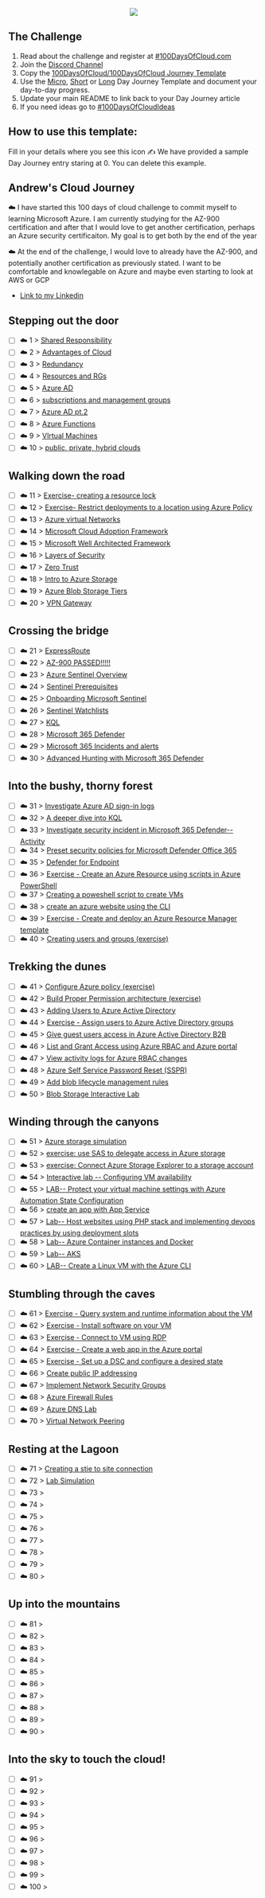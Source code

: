 <p align="center">
  <img src="banner.png">
</p>

## The Challenge
1. Read about the challenge and register at [#100DaysOfCloud.com](https://100DaysOfCloud.com)
2. Join the [Discord Channel](https://discord.gg/c6Db8nY)
3. Copy the [100DaysOfCloud/100DaysOfCloud Journey Template](https://github.com/100DaysOfCloud/100DaysOfCloud/generate)
4. Use the [Micro](Templates/000-DAY-ARTICLE-MICRO-TEMPLATE.md), [Short](Templates/001-DAY-ARTICLE-SHORT-TEMPLATE.md) or [Long](Templates/002-DAY-ARTICLE-LONG-TEMPLATE.md) Day Journey Template and document your day-to-day progress.
5. Update your main README to link back to your Day Journey article
4. If you need ideas go to [#100DaysOfCloudIdeas](https://github.com/100DaysOfCloud/100DaysOfCloudIdeas)

## How to use this template:
Fill in your details where you see this icon ✍️
We have provided a sample Day Journey entry staring at 0. You can delete this example.

## Andrew's Cloud Journey


☁️ I have started this 100 days of cloud challenge to commit myself to learning Microsoft Azure. I am currently studying for the AZ-900 certification and after that I would love to get another certification, perhaps an Azure security certificaiton. My goal is to get both by the end of the year

☁️ At the end of the challenge, I would love to already have the AZ-900, and potentially another certification as previously stated. I want to be comfortable and knowlegable on Azure and maybe even starting to look at AWS or GCP


- [Link to my Linkedin](https://www.linkedin.com/in/andrew-leddy-93a980216/)

## Stepping out the door

- [ ] ☁️ 1 > [Shared Responsibility](Journey/001/Readme.md)
- [ ] ☁️ 2 > [Advantages of Cloud](Journey/002/Readme.md)
- [ ] ☁️ 3 > [Redundancy](Journey/003/Readme.md)
- [ ] ☁️ 4 > [Resources and RGs](Journey/004/Readme.md)
- [ ] ☁️ 5 > [Azure AD](Journey/005/Readme.md)
- [ ] ☁️ 6 > [subscriptions and management groups](Journey/006/Readme.md)
- [ ] ☁️ 7 > [Azure AD pt.2](Journey/007/Readme.md)
- [ ] ☁️ 8 > [Azure Functions](Journey/008/Readme.md)
- [ ] ☁️ 9 > [VIrtual Machines](Journey/009/Readme.md)
- [ ] ☁️ 10 > [public, private, hybrid clouds](Journey/010/Readme.md)

## Walking down the road

- [ ] ☁️ 11 > [Exercise- creating a resource lock](Journey/011/Readme.md)
- [ ] ☁️ 12 > [Exercise- Restrict deployments to a location using Azure Policy](Journey/012/Readme.md)
- [ ] ☁️ 13 > [Azure virtual Networks](Journey/013/Readme.md)
- [ ] ☁️ 14 > [Microsoft Cloud Adoption Framework](Journey/014/Readme.md)
- [ ] ☁️ 15 > [Microsoft Well Architected Framework](Journey/015/Readme.md)
- [ ] ☁️ 16 > [Layers of Security](Journey/016/Readme.md)
- [ ] ☁️ 17 > [Zero Trust](Journey/017/Readme.md)
- [ ] ☁️ 18 > [Intro to Azure Storage](Journey/018/Readme.md)
- [ ] ☁️ 19 > [Azure Blob Storage Tiers](Journey/019/Readme.md)
- [ ] ☁️ 20 > [VPN Gateway](Journey/020/Readme.md)

## Crossing the bridge

- [ ] ☁️ 21 > [ExpressRoute](Journey/021/Readme.md)
- [ ] ☁️ 22 > [AZ-900 PASSED!!!!!](Journey/022/Readme.md)
- [ ] ☁️ 23 > [Azure Sentinel Overview](Journey/023/Readme.md)
- [ ] ☁️ 24 > [Sentinel Prerequisites](Journey/024/Readme.md)
- [ ] ☁️ 25 > [Onboarding Microsoft Sentinel](Journey/025/Readme.md)
- [ ] ☁️ 26 > [Sentinel Watchlists](Journey/026/Readme.md)
- [ ] ☁️ 27 > [KQL](Journey/027/Readme.md)
- [ ] ☁️ 28 > [Microsoft 365 Defender](Journey/028/Readme.md)
- [ ] ☁️ 29 > [Microsoft 365 Incidents and alerts](Journey/029/Readme.md)
- [ ] ☁️ 30 > [Advanced Hunting with Microsoft 365 Defender](Journey/030/Readme.md)

## Into the bushy, thorny forest

- [ ] ☁️ 31 > [Investigate Azure AD sign-in logs](Journey/031/Readme.md)
- [ ] ☁️ 32 > [A deeper dive into KQL](Journey/032/Readme.md)
- [ ] ☁️ 33 > [Investigate security incident in Microsoft 365 Defender-- Activity](Journey/033/Readme.md)
- [ ] ☁️ 34 > [Preset security policies for Microsoft Defender Office 365](Journey/034/Readme.md)
- [ ] ☁️ 35 > [Defender for Endpoint](Journey/035/Readme.md)
- [ ] ☁️ 36 > [Exercise - Create an Azure Resource using scripts in Azure PowerShell](Journey/036/Readme.md)
- [ ] ☁️ 37 > [Creating a poweshell script to create VMs ](Journey/037/Readme.md)
- [ ] ☁️ 38 > [create an azure website using the CLI](Journey/038/Readme.md)
- [ ] ☁️ 39 > [Exercise - Create and deploy an Azure Resource Manager template](Journey/039/Readme.md)
- [ ] ☁️ 40 > [Creating users and groups (exercise) ](Journey/040/Readme.md)

## Trekking the dunes

- [ ] ☁️ 41 > [Configure Azure policy (exercise) ](Journey/041/Readme.md)
- [ ] ☁️ 42 > [Build Proper Permission architecture (exercise)](Journey/042/Readme.md)
- [ ] ☁️ 43 > [Adding Users to Azure Active Directory](Journey/043/Readme.md)
- [ ] ☁️ 44 > [Exercise - Assign users to Azure Active Directory groups](Journey/044/Readme.md)
- [ ] ☁️ 45 > [Give guest users access in Azure Active Directory B2B](Journey/045/Readme.md)
- [ ] ☁️ 46 > [List and Grant Access using Azure RBAC and Azure portal ](Journey/046/Readme.md)
- [ ] ☁️ 47 > [View activity logs for Azure RBAC changes](Journey/047/Readme.md)
- [ ] ☁️ 48 > [Azure Self Service Password Reset (SSPR)](Journey/048/Readme.md)
- [ ] ☁️ 49 > [Add blob lifecycle management rules](Journey/049/Readme.md)
- [ ] ☁️ 50 > [Blob Storage Interactive Lab](Journey/050/Readme.md)

## Winding through the canyons

- [ ] ☁️ 51 > [Azure storage simulation](Journey/051/Readme.md)
- [ ] ☁️ 52 > [exercise: use SAS to delegate access in Azure storage](Journey/052/Readme.md)
- [ ] ☁️ 53 > [exercise: Connect Azure Storage Explorer to a storage account](Journey/053/Readme.md)
- [ ] ☁️ 54 > [Interactive lab -- Configuring VM availability](Journey/054/Readme.md)
- [ ] ☁️ 55 > [LAB-- Protect your virtual machine settings with Azure Automation State Configuration](Journey/055/Readme.md)
- [ ] ☁️ 56 > [create an app with App Service](Journey/056/Readme.md)
- [ ] ☁️ 57 > [Lab-- Host websites using PHP stack and implementing devops practices by using deployment slots](Journey/057/Readme.md)
- [ ] ☁️ 58 > [Lab-- Azure Container instances and Docker](Journey/058/Readme.md)
- [ ] ☁️ 59 > [Lab-- AKS ](Journey/059/Readme.md)
- [ ] ☁️ 60 > [LAB-- Create a Linux VM with the Azure CLI](Journey/060/Readme.md)

## Stumbling through the caves

- [ ] ☁️ 61 > [Exercise - Query system and runtime information about the VM](Journey/061/Readme.md)
- [ ] ☁️ 62 > [Exercise - Install software on your VM](Journey/062/Readme.md)
- [ ] ☁️ 63 > [Exercise - Connect to VM using RDP](Journey/063/Readme.md)
- [ ] ☁️ 64 > [Exercise - Create a web app in the Azure portal](Journey/064/Readme.md)
- [ ] ☁️ 65 > [Exercise - Set up a DSC and configure a desired state](Journey/065/Readme.md)
- [ ] ☁️ 66 > [Create public IP addressing](Journey/066/Readme.md)
- [ ] ☁️ 67 > [Implement Network Security Groups](Journey/067/Readme.md)
- [ ] ☁️ 68 > [Azure Firewall Rules](Journey/068/Readme.md)
- [ ] ☁️ 69 > [Azure DNS Lab](Journey/069/Readme.md)
- [ ] ☁️ 70 > [Virtual Network Peering](Journey/070/Readme.md)

## Resting at the Lagoon

- [ ] ☁️ 71 > [Creating a stie to site connection](Journey/071/Readme.md)
- [ ] ☁️ 72 > [Lab Simulation](Journey/072/Readme.md)
- [ ] ☁️ 73 > [](Journey/073/Readme.md)
- [ ] ☁️ 74 > [](Journey/074/Readme.md)
- [ ] ☁️ 75 > [](Journey/075/Readme.md)
- [ ] ☁️ 76 > [](Journey/076/Readme.md)
- [ ] ☁️ 77 > [](Journey/077/Readme.md)
- [ ] ☁️ 78 > [](Journey/078/Readme.md)
- [ ] ☁️ 79 > [](Journey/079/Readme.md)
- [ ] ☁️ 80 > [](Journey/080/Readme.md)

## Up into the mountains

- [ ] ☁️ 81 > [](Journey/081/Readme.md)
- [ ] ☁️ 82 > [](Journey/082/Readme.md)
- [ ] ☁️ 83 > [](Journey/083/Readme.md)
- [ ] ☁️ 84 > [](Journey/084/Readme.md)
- [ ] ☁️ 85 > [](Journey/085/Readme.md)
- [ ] ☁️ 86 > [](Journey/086/Readme.md)
- [ ] ☁️ 87 > [](Journey/087/Readme.md)
- [ ] ☁️ 88 > [](Journey/088/Readme.md)
- [ ] ☁️ 89 > [](Journey/089/Readme.md)
- [ ] ☁️ 90 > [](Journey/090/Readme.md)

## Into the sky to touch the cloud!

- [ ] ☁️ 91 > [](Journey/091/Readme.md)
- [ ] ☁️ 92 > [](Journey/092/Readme.md)
- [ ] ☁️ 93 > [](Journey/093/Readme.md)
- [ ] ☁️ 94 > [](Journey/094/Readme.md)
- [ ] ☁️ 95 > [](Journey/095/Readme.md)
- [ ] ☁️ 96 > [](Journey/096/Readme.md)
- [ ] ☁️ 97 > [](Journey/097/Readme.md)
- [ ] ☁️ 98 > [](Journey/098/Readme.md)
- [ ] ☁️ 99 > [](Journey/099/Readme.md)
- [ ] ☁️ 100 > [](Journey/100/Readme.md)
